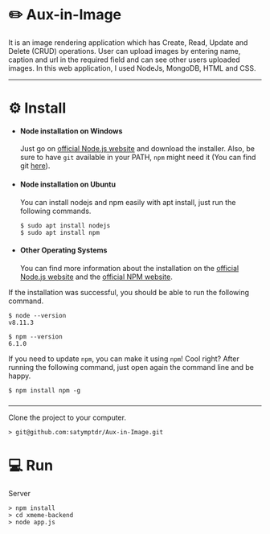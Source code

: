 # ✏️ Aux-in-Image
It is an image rendering application which has Create, Read, Update and Delete (CRUD) operations.
User can upload images by entering name, caption and url in the required field and can see other users uploaded images.
In this web application, I used NodeJs, MongoDB, HTML and CSS.

---

# ⚙️ Install
- #### Node installation on Windows

  Just go on [official Node.js website](https://nodejs.org/) and download the installer.
Also, be sure to have `git` available in your PATH, `npm` might need it (You can find git [here](https://git-scm.com/)).

- #### Node installation on Ubuntu

  You can install nodejs and npm easily with apt install, just run the following commands.

      $ sudo apt install nodejs
      $ sudo apt install npm

- #### Other Operating Systems
  You can find more information about the installation on the [official Node.js website](https://nodejs.org/) and the [official NPM website](https://npmjs.org/).

If the installation was successful, you should be able to run the following command.

    $ node --version
    v8.11.3

    $ npm --version
    6.1.0

If you need to update `npm`, you can make it using `npm`! Cool right? After running the following command, just open again the command line and be happy.

    $ npm install npm -g

###

---

Clone the project to your computer.
```
> git@github.com:satymptdr/Aux-in-Image.git
```

# 💻 Run

Server
```
> npm install
> cd xmeme-backend
> node app.js
```
